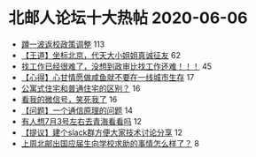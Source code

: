 # 北邮人论坛十大热帖 2020-06-06

- [蹲一波返校政策调整](https://bbs.byr.cn/article/Talking/6200522) 113
- [【王道】坐标北京，代天大小姐姐真诚征友](https://bbs.byr.cn/article/Friends/1962435) 62
- [找工作已经很难了，没想到政审比找工作还难！！！](https://bbs.byr.cn/article/Job/2090971) 45
- [【心得】心甘情愿做咸鱼就不要在一线城市生存](https://bbs.byr.cn/article/WorkLife/1146573) 17
- [公寓式住宅和普通住宅的区别？](https://bbs.byr.cn/article/Home/124785) 16
- [看我的微信号，笑死我了](https://bbs.byr.cn/article/Picture/3257875) 16
- [【问题】一个通信原理的问题](https://bbs.byr.cn/article/Communications/28861) 14
- [有人想7月3号左右去青海看看吗](https://bbs.byr.cn/article/Travel/144266) 12
- [【提议】建个slack群方便大家技术讨论分享](https://bbs.byr.cn/article/Golang/1859) 12
- [上周北邮出国应届生向学校求助的事情怎么样了？](https://bbs.byr.cn/article/GoAbroad/370717) 8


